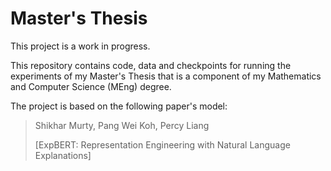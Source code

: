 # Master's Thesis

This project is a work in progress. 

This repository contains code, data and checkpoints for running the experiments of my Master's Thesis that is a component of my Mathematics and Computer Science (MEng) degree.


The project is based on the following paper's model:
> Shikhar Murty, Pang Wei Koh, Percy Liang
>
> [ExpBERT: Representation Engineering with Natural Language Explanations]



